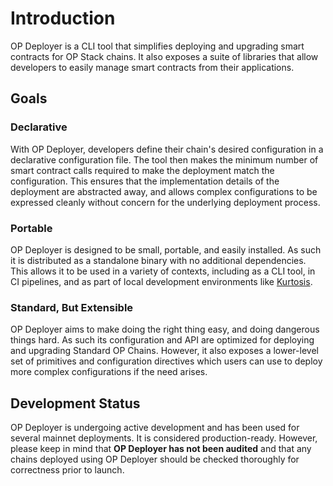 # Introduction

OP Deployer is a CLI tool that simplifies deploying and upgrading smart contracts for OP Stack chains. It also
exposes a suite of libraries that allow developers to easily manage smart contracts from their applications.

## Goals

### Declarative

With OP Deployer, developers define their chain's desired configuration in a declarative configuration file. The tool
then makes the minimum number of smart contract calls required to make the deployment match the configuration. This
ensures that the implementation details of the deployment are abstracted away, and allows complex configurations to be
expressed cleanly without concern for the underlying deployment process.

### Portable

OP Deployer is designed to be small, portable, and easily installed. As such it is distributed as a standalone binary
with no additional dependencies. This allows it to be used in a variety of contexts, including as a CLI tool, in CI
pipelines, and as part of local development environments like [Kurtosis][kurtosis].

[kurtosis]: https://github.com/ethpandaops/optimism-package

### Standard, But Extensible

OP Deployer aims to make doing the right thing easy, and doing dangerous things hard. As such its configuration and
API are optimized for deploying and upgrading Standard OP Chains. However, it also exposes a lower-level set of
primitives and configuration directives which users can use to deploy more complex configurations if the need arises.

## Development Status

OP Deployer is undergoing active development and has been used for several mainnet deployments. It is considered
production-ready. However, please keep in mind that **OP Deployer has not been audited** and that any chains
deployed using OP Deployer should be checked thoroughly for correctness prior to launch.